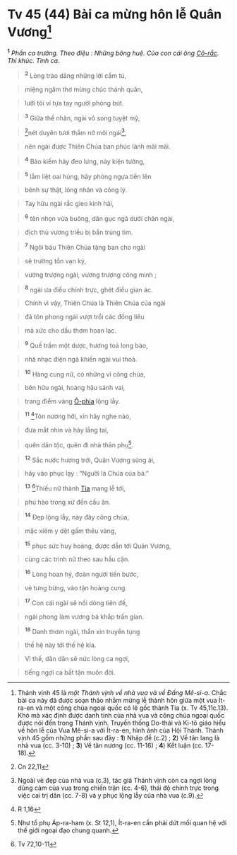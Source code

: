 # Tv 45 (44) Bài ca mừng hôn lễ Quân Vương[^1-c91cc72f-fa63-4290-8066-e60ef4652f46]
<sup><b>1</b></sup> *Phần ca trưởng. Theo điệu : Những bông huệ. Của con cái ông [Cô-rắc](). Thi khúc. Tình ca.*


> <sup><b>2</b></sup> Lòng trào dâng những lời cẩm tú,
>


> miệng ngâm thơ mừng chúc thánh quân,
>


> lưỡi tôi ví tựa tay người phóng bút.
>


> <sup><b>3</b></sup> Giữa thế nhân, ngài vô song tuyệt mỹ,
>


> [^1@-c91cc72f-fa63-4290-8066-e60ef4652f46]nét duyên tươi thắm nở môi ngài[^2-c91cc72f-fa63-4290-8066-e60ef4652f46],
>


> nên ngài được Thiên Chúa ban phúc lành mãi mãi.
>


> <sup><b>4</b></sup> Bảo kiếm hãy đeo lưng, này kiện tướng,
>


> <sup><b>5</b></sup> lẫm liệt oai hùng, hãy phóng ngựa tiến lên
>


> bênh sự thật, lòng nhân và công lý.
>


> Tay hữu ngài rắc gieo kinh hãi,
>


> <sup><b>6</b></sup> tên nhọn vừa buông, dân gục ngã dưới chân ngài,
>


> địch thủ vương triều bị bắn trúng tim.
>


> <sup><b>7</b></sup> Ngôi báu Thiên Chúa tặng ban cho ngài
>


> sẽ trường tồn vạn kỷ,
>


> vương trượng ngài, vương trượng công minh ;
>


> <sup><b>8</b></sup> ngài ưa điều chính trực, ghét điều gian ác.
>


> Chính vì vậy, Thiên Chúa là Thiên Chúa của ngài
>


> đã tôn phong ngài vượt trổi các đồng liêu
>


> mà xức cho dầu thơm hoan lạc.
>


> <sup><b>9</b></sup> Quế trầm một dược, hương toả long bào,
>


> nhã nhạc điện ngà khiến ngài vui thoả.
>


> <sup><b>10</b></sup> Hàng cung nữ, có những vì công chúa,
>


> bên hữu ngài, hoàng hậu sánh vai,
>


> trang điểm vàng [Ô-phia]() lộng lẫy.
>


> <sup><b>11</b></sup> [^2@-c91cc72f-fa63-4290-8066-e60ef4652f46]Tôn nương hỡi, xin hãy nghe nào,
>


> đưa mắt nhìn và hãy lắng tai,
>


> quên dân tộc, quên đi nhà thân phụ[^3-c91cc72f-fa63-4290-8066-e60ef4652f46].
>


> <sup><b>12</b></sup> Sắc nước hương trời, Quân Vương sủng ái,
>


> hãy vào phục lạy : “Người là Chúa của bà.”
>


> <sup><b>13</b></sup> [^3@-c91cc72f-fa63-4290-8066-e60ef4652f46]Thiếu nữ thành [Tia]() mang lễ tới,
>


> phú hào trong xứ đến cầu ân.
>


> <sup><b>14</b></sup> Đẹp lộng lẫy, này đây công chúa,
>


> mặc xiêm y dệt gấm thêu vàng,
>


> <sup><b>15</b></sup> phục sức huy hoàng, được dẫn tới Quân Vương,
>


> cùng các trinh nữ theo sau hầu cận.
>


> <sup><b>16</b></sup> Lòng hoan hỷ, đoàn người tiến bước,
>


> vẻ tưng bừng, vào tận hoàng cung.
>


> <sup><b>17</b></sup> Con cái ngài sẽ nối dòng tiên đế,
>


> ngài phong làm vương bá khắp trần gian.
>


> <sup><b>18</b></sup> Danh thơm ngài, thần xin truyền tụng
>


> thế hệ này tới thế hệ kia.
>


> Vì thế, dân dân sẽ nức lòng ca ngợi,
>


> tiếng ngợi ca bất tận muôn đời.
>

[^1-c91cc72f-fa63-4290-8066-e60ef4652f46]: Thánh vịnh 45 là *một Thánh vịnh về nhà vua và về Đấng Mê-si-a*. Chắc bài ca này đã được soạn thảo nhằm mừng lễ thành hôn giữa một vua Ít-ra-en và một công chúa ngoại quốc có lẽ gốc thành Tia (x. Tv 45,11c.13). Khó mà xác định được danh tính của nhà vua và công chúa ngoại quốc được nói đến trong Thánh vịnh. Truyền thống Do-thái và Ki-tô giáo hiểu về hôn lễ của Vua Mê-si-a với Ít-ra-en, hình ảnh của Hội Thánh. Thánh vịnh 45 gồm những phần sau đây : **1**) Nhập đề (c.2) ; **2**) Về tân lang là nhà vua (cc. 3-10) ; **3**) Về tân nương (cc. 11-16) ; **4**) Kết luận (cc. 17-18).
[^2-c91cc72f-fa63-4290-8066-e60ef4652f46]: Ngoài vẻ đẹp của nhà vua (c.3), tác giả Thánh vịnh còn ca ngợi lòng dũng cảm của vua trong chiến trận (cc. 4-6), thái độ chính trực trong việc cai trị dân (cc. 7-8) và y phục lộng lẫy của nhà vua (c.9).
[^3-c91cc72f-fa63-4290-8066-e60ef4652f46]: Như tổ phụ Áp-ra-ham (x. St 12,1), Ít-ra-en cần phải dứt mối quan hệ với thế giới ngoại đạo chung quanh.
[^1@-c91cc72f-fa63-4290-8066-e60ef4652f46]: Cn 22,11
[^2@-c91cc72f-fa63-4290-8066-e60ef4652f46]: R 1,16
[^3@-c91cc72f-fa63-4290-8066-e60ef4652f46]: Tv 72,10-11
